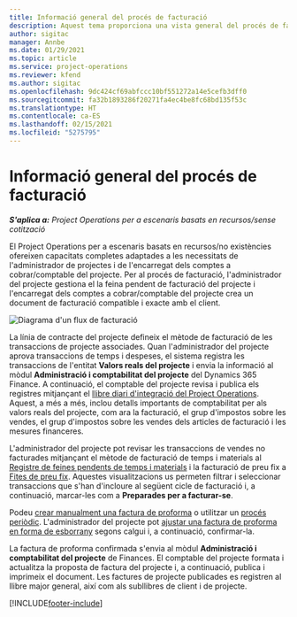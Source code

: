 ```yaml
---
title: Informació general del procés de facturació
description: Aquest tema proporciona una vista general del procés de facturació al Project Operations per a escenaris basats en recursos/no en existències.
author: sigitac
manager: Annbe
ms.date: 01/29/2021
ms.topic: article
ms.service: project-operations
ms.reviewer: kfend
ms.author: sigitac
ms.openlocfilehash: 9dc424cf69abfccc10bf551272a14e5cefb3dff0
ms.sourcegitcommit: fa32b1893286f20271fa4ec4be8fc68bd135f53c
ms.translationtype: HT
ms.contentlocale: ca-ES
ms.lasthandoff: 02/15/2021
ms.locfileid: "5275795"
---
```

# <a name="invoicing-process-overview"></a>Informació general del procés de facturació

_**S'aplica a:** Project Operations per a escenaris basats en recursos/sense cotització_

El Project Operations per a escenaris basats en recursos/no existències ofereixen capacitats completes adaptades a les necessitats de l'administrador de projectes i de l'encarregat dels comptes a cobrar/comptable del projecte. Per al procés de facturació, l'administrador del projecte gestiona el la feina pendent de facturació del projecte i l'encarregat dels comptes a cobrar/comptable del projecte crea un document de facturació compatible i exacte amb el client.

![Diagrama d'un flux de facturació](./media/invoicing-flow.png)

La línia de contracte del projecte defineix el mètode de facturació de les transaccions de projecte associades. Quan l'administrador del projecte aprova transaccions de temps i despeses, el sistema registra les transaccions de l'entitat **Valors reals del projecte** i envia la informació al mòdul **Administració i comptabilitat del projecte** del Dynamics 365 Finance. A continuació, el comptable del projecte revisa i publica els registres mitjançant el [llibre diari d'integració del Project Operations](../project-accounting/project-operations-integration-journal.md). Aquest, a més a més, inclou detalls importants de comptabilitat per als valors reals del projecte, com ara la facturació, el grup d'impostos sobre les vendes, el grup d'impostos sobre les vendes dels articles de facturació i les mesures financeres.

L'administrador del projecte pot revisar les transaccions de vendes no facturades mitjançant el mètode de facturació de temps i materials al [Registre de feines pendents de temps i materials](../proforma-invoicing/manage-billing-backlog.md#time-and-material-billing-backlog) i la facturació de preu fix a [Fites de preu fix](../proforma-invoicing/manage-billing-backlog.md#fixed-price-milestones). Aquestes visualitzacions us permeten filtrar i seleccionar transaccions que s'han d'incloure al següent cicle de facturació i, a continuació, marcar-les com a **Preparades per a facturar-se**.

Podeu [crear manualment una factura de proforma](../proforma-invoicing/create-manual-proforma-invoice.md) o utilitzar un [procés periòdic](../proforma-invoicing/configure-automated-invoice-creation.md). L'administrador del projecte pot [ajustar una factura de proforma en forma de esborrany](../proforma-invoicing/manage-proforma-invoice.md) segons calgui i, a continuació, confirmar-la.

La factura de proforma confirmada s'envia al mòdul **Administració i comptabilitat del projecte** de Finances. El comptable del projecte formata i actualitza la proposta de factura del projecte i, a continuació, publica i imprimeix el document. Les factures de projecte publicades es registren al llibre major general, així com als subllibres de client i de projecte.


[!INCLUDE[footer-include](../includes/footer-banner.md)]